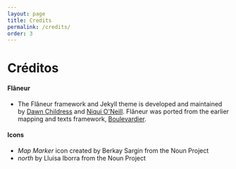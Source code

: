 ```yaml
---
layout: page
title: Credits
permalink: /credits/
order: 3
---
```


<h1 class="home-title"> Créditos </h1>

#### Flâneur
* The Flâneur framework and Jekyll theme is developed and maintained by [Dawn Childress](https://github.com/kirschbombe) and [Niqui O'Neill](https://github.com/dnoneill). Flâneur was ported from the earlier mapping and texts framework, [Boulevardier](https://github.com/kirschbombe/boulevardier).


#### Icons
* _Map Marker_ icon created by Berkay Sargin from the Noun Project
* _north_ by Lluisa Iborra from the Noun Project
